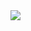 <img src="https://user-images.githubusercontent.com/95459053/188047849-9df0d818-ce35-46ad-8ea4-2d373c6f523c.png">
